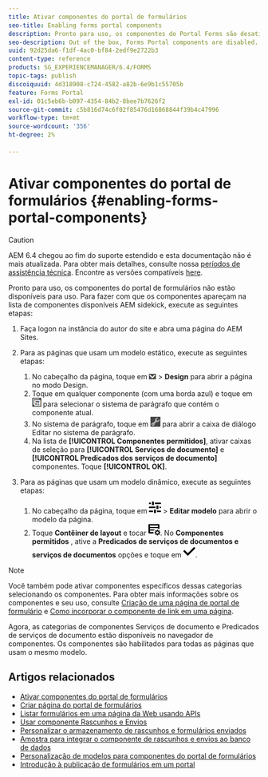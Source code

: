 ```yaml
---
title: Ativar componentes do portal de formulários
seo-title: Enabling forms portal components
description: Pronto para uso, os componentes do Portal Forms são desativados. Ative os grupos de Predicados de Serviços de Documento e Serviços de Documento para ativar os componentes do Portal do Forms.
seo-description: Out of the box, Forms Portal components are disabled. Enable Document Services and Document Services Predicates groups to enable Forms Portal components.
uuid: 92d25da6-f1df-4ac0-bf84-2edf9e2722b3
content-type: reference
products: SG_EXPERIENCEMANAGER/6.4/FORMS
topic-tags: publish
discoiquuid: 4d318908-c724-4582-a82b-6e9b1c55705b
feature: Forms Portal
exl-id: 01c5eb6b-b097-4354-84b2-8bee7b7626f2
source-git-commit: c5b816d74c6f02f85476d16868844f39b4c47996
workflow-type: tm+mt
source-wordcount: '356'
ht-degree: 2%

---
```


# Ativar componentes do portal de formulários {#enabling-forms-portal-components}

>[!CAUTION]
>
>AEM 6.4 chegou ao fim do suporte estendido e esta documentação não é mais atualizada. Para obter mais detalhes, consulte nossa [períodos de assistência técnica](https://helpx.adobe.com/br/support/programs/eol-matrix.html). Encontre as versões compatíveis [here](https://experienceleague.adobe.com/docs/).

Pronto para uso, os componentes do portal de formulários não estão disponíveis para uso. Para fazer com que os componentes apareçam na lista de componentes disponíveis AEM sidekick, execute as seguintes etapas:

1. Faça logon na instância do autor do site e abra uma página do AEM Sites.

1. Para as páginas que usam um modelo estático, execute as seguintes etapas:

   1. No cabeçalho da página, toque em ![lista suspensa de tela](assets/canvas-drop-down.png) > **Design** para abrir a página no modo Design.
   1. Toque em qualquer componente (com uma borda azul) e toque em ![nível de campo](assets/field-level.png) para selecionar o sistema de parágrafo que contém o componente atual.
   1. No sistema de parágrafo, toque em ![settings_icon](assets/settings_icon.png) para abrir a caixa de diálogo Editar no sistema de parágrafo.
   1. Na lista de **[!UICONTROL Componentes permitidos]**, ativar caixas de seleção para **[!UICONTROL Serviços de documento]** e **[!UICONTROL Predicados dos serviços de documento]** componentes. Toque **[!UICONTROL OK]**.

1. Para as páginas que usam um modelo dinâmico, execute as seguintes etapas:

   1. No cabeçalho da página, toque em ![propriedades](assets/properties.png) > **Editar modelo** para abrir o modelo da página.
   1. Toque **Contêiner de layout** e tocar ![FeedManagement](assets/FeedManagement.png). No **Componentes permitidos** , ative a **Predicados de serviços de documentos e serviços de documentos** opções e toque em ![aem_6_3_forms_save](assets/aem_6_3_forms_save.png).

>[!NOTE]
>
>Você também pode ativar componentes específicos dessas categorias selecionando os componentes. Para obter mais informações sobre os componentes e seu uso, consulte [Criação de uma página de portal de formulário](/help/forms/using/creating-form-portal-page.md) e [Como incorporar o componente de link em uma página](/help/forms/using/embedding-link-component-page.md).

Agora, as categorias de componentes Serviços de documento e Predicados de serviços de documento estão disponíveis no navegador de componentes. Os componentes são habilitados para todas as páginas que usam o mesmo modelo.

## Artigos relacionados

* [Ativar componentes do portal de formulários](/help/forms/using/enabling-forms-portal-components.md)
* [Criar página do portal de formulários](/help/forms/using/creating-form-portal-page.md)
* [Listar formulários em uma página da Web usando APIs](/help/forms/using/listing-forms-webpage-using-apis.md)
* [Usar componente Rascunhos e Envios](/help/forms/using/draft-submission-component.md)
* [Personalizar o armazenamento de rascunhos e formulários enviados](/help/forms/using/draft-submission-component.md)
* [Amostra para integrar o componente de rascunhos e envios ao banco de dados](/help/forms/using/integrate-draft-submission-database.md)
* [Personalização de modelos para componentes do portal de formulários](/help/forms/using/customizing-templates-forms-portal-components.md)
* [Introdução à publicação de formulários em um portal](/help/forms/using/introduction-publishing-forms.md)
